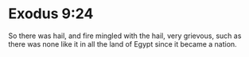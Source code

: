 # Exodus 9:24

So there was hail, and fire mingled with the hail, very grievous, such as there was none like it in all the land of Egypt since it became a nation.